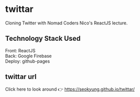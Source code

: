 # twittar

Cloning Twitter with Nomad Coders Nico's ReactJS lecture.<br/>

## Technology Stack Used

Front: ReactJS<br/>
Back: Google Firebase<br/>
Deploy: github-pages<br/>

## twittar url

Click here to look around 👉 https://seokyung.github.io/twittar/
